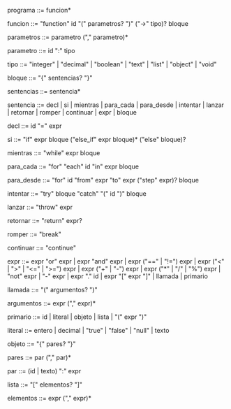 programa ::= funcion*

funcion ::= "function" id "(" parametros? ")" ("->" tipo)? bloque

parametros ::= parametro ("," parametro)*

parametro ::= id ":" tipo

tipo ::= "integer" | "decimal" | "boolean" | "text" | "list" | "object" | "void"

bloque ::= "{" sentencias? "}"

sentencias ::= sentencia*

sentencia ::= decl | si | mientras | para_cada | para_desde | intentar | lanzar | retornar | romper | continuar | expr | bloque

decl ::= id "=" expr

si ::= "if" expr bloque ("else_if" expr bloque)* ("else" bloque)?

mientras ::= "while" expr bloque

para_cada ::= "for" "each" id "in" expr bloque

para_desde ::= "for" id "from" expr "to" expr ("step" expr)? bloque

intentar ::= "try" bloque "catch" "(" id ")" bloque

lanzar ::= "throw" expr

retornar ::= "return" expr?

romper ::= "break"

continuar ::= "continue"

expr ::= expr "or" expr
      | expr "and" expr
      | expr ("==" | "!=") expr
      | expr ("<" | ">" | "<=" | ">=") expr
      | expr ("+" | "-") expr
      | expr ("*" | "/" | "%") expr
      | "not" expr
      | "-" expr
      | expr "." id
      | expr "[" expr "]"
      | llamada
      | primario

llamada ::= "(" argumentos? ")"

argumentos ::= expr ("," expr)*

primario ::= id | literal | objeto | lista | "(" expr ")"

literal ::= entero | decimal | "true" | "false" | "null" | texto

objeto ::= "{" pares? "}"

pares ::= par ("," par)*

par ::= (id | texto) ":" expr

lista ::= "[" elementos? "]"

elementos ::= expr ("," expr)*
